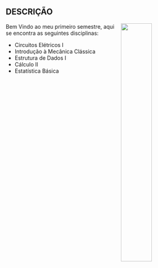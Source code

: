 ## DESCRIÇÃO
<img align="right" width="40%" src="https://user-images.githubusercontent.com/80075307/220180504-6caa4295-9312-4b2a-86d3-c1aaf286c779.png">

Bem Vindo ao meu primeiro semestre, aqui se encontra as seguintes disciplinas:

* Circuitos Elétricos I
* Introdução à Mecânica Clássica
* Estrutura de Dados I
* Cálculo II
* Estatística Básica

